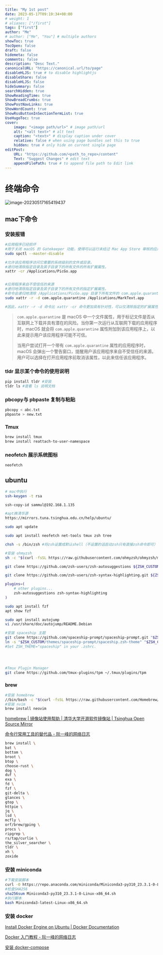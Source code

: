 ```yaml
---
title: "My 1st post"
date: 2023-05-17T09:19:34+08:00
# weight: 1
# aliases: ["/first"]
tags: ["first"]
author: "Me"
# author: ["Me", "You"] # multiple authors
showToc: true
TocOpen: false
draft: false
hidemeta: false
comments: false
description: "Desc Text."
canonicalURL: "https://canonical.url/to/page"
disableHLJS: true # to disable highlightjs
disableShare: false
disableHLJS: false
hideSummary: false
searchHidden: true
ShowReadingTime: true
ShowBreadCrumbs: true
ShowPostNavLinks: true
ShowWordCount: true
ShowRssButtonInSectionTermList: true
UseHugoToc: true
cover:
    image: "<image path/url>" # image path/url
    alt: "<alt text>" # alt text
    caption: "<text>" # display caption under cover
    relative: false # when using page bundles set this to true
    hidden: true # only hide on current single page
editPost:
    URL: "https://github.com/<path_to_repo>/content"
    Text: "Suggest Changes" # edit text
    appendFilePath: true # to append file path to Edit link
---
```



# 终端命令

![image-20230517165419437](https://raw.githubusercontent.com/sammulllx/picgo/main/marktext/image-20230517165419437.png)



## mac下命令

### 安装报错

```bash
#应用程序已经损坏
#用于关闭 macOS 的 Gatekeeper 功能，使得可以运行未经过 Mac App Store 审核的应用程序。
sudo spctl --master-disable

#允许该应用程序访问它需要的系统级别的文件或目录。
#递归地清除指定目录及其子目录下的所有文件的所有扩展属性。
xattr -cr /Applications/PicGo.app


#应用程序来自不受信任的来源
#递归地清除指定目录及其子目录下的所有文件的指定扩展属性。
#命令会递归地清除 /Applications/PicGo.app 目录下所有文件的 com.apple.quarantine 扩展属性。
sudo xattr -r -d com.apple.quarantine /Applications/MarkText.app

#因此，xattr -r -d 命令比 xattr -cr 命令更加具有针对性，可以仅清除指定的扩展属性。
```

> `com.apple.quarantine` 是 macOS 中一个文件属性，用于标记文件是否从互联网上下载并具有潜在的风险。当你第一次运行从互联网下载的应用程序时，macOS 就会将 `com.apple.quarantine` 属性附加到该应用程序上，以此来提示用户该应用程序可能不可信。
> 
> 当用户尝试打开一个带有 `com.apple.quarantine` 属性的应用程序时，macOS 会弹出一个警告窗口，提醒用户该应用程序来自不受信任的来源。用户可以选择在打开应用程序前取消该属性，以此来信任该应用程序。

### tldr 显示某个命令的使用说明

```bash
pip install tldr #安装
tldr ls #查看 ls 说明文档
```

### pbcopy与 pbpaste 复制与粘贴

```bash
pbcopy < abc.txt
pbpaste > new.txt
```

### Tmux

```bash
brew install tmux
brew install reattach-to-user-namespace 
```

### neofetch 展示系统图标

```bash
neofetch
```

## ubuntu

```bash
# mac中执行
ssh-keygen -t rsa

ssh-copy-id sammul@192.168.1.135

#apt换清华源
https://mirrors.tuna.tsinghua.edu.cn/help/ubuntu/

sudo apt update

sudo apt install neofetch net-tools tmux zsh tree

chsh -s /bin/zsh #将zsh设置成默认shell（不设置的话启动zsh只有直接zsh命令即可）

#安装 ohmyzsh
sh -c "$(curl -fsSL https://raw.githubusercontent.com/ohmyzsh/ohmyzsh/master/tools/install.sh)"

git clone https://github.com/zsh-users/zsh-autosuggestions ${ZSH_CUSTOM:-~/.oh-my-zsh/custom}/plugins/zsh-autosuggestions

git clone https://github.com/zsh-users/zsh-syntax-highlighting.git ${ZSH_CUSTOM:-~/.oh-my-zsh/custom}/plugins/zsh-syntax-highlighting

plugins=( 
    # other plugins...
    zsh-autosuggestions zsh-syntax-highlighting
)

sudo apt install fzf
apt show fzf

sudo apt install autojump
vi /usr/share/doc/autojump/README.Debian

#安装 spaceship 主题
git clone https://github.com/spaceship-prompt/spaceship-prompt.git "$ZSH_CUSTOM/themes/spaceship-prompt" --depth=1
ln -s "$ZSH_CUSTOM/themes/spaceship-prompt/spaceship.zsh-theme" "$ZSH_CUSTOM/themes/spaceship.zsh-theme"
#Set ZSH_THEME="spaceship" in your .zshrc.




#Tmux Plugin Manager
git clone https://github.com/tmux-plugins/tpm ~/.tmux/plugins/tpm
```

### brew

```bash
#安装 homebrew
//bin/bash -c "$(curl -fsSL https://raw.githubusercontent.com/Homebrew/install/HEAD/install.sh)"bin/bash -c "$(curl -fsSL https://raw.githubusercontent.com/Homebrew/install/HEAD/install.sh)" 
#安装 nvim
brew install neovim
```

[homebrew | 镜像站使用帮助 | 清华大学开源软件镜像站 | Tsinghua Open Source Mirror](https://mirrors.tuna.tsinghua.edu.cn/help/homebrew/)

[命令行常用工具的替代品 - 阮一峰的网络日志](https://www.ruanyifeng.com/blog/2022/01/cli-alternative-tools.html)

```bash
brew install \
bat \
bottom \
broot \
btop \
choose-rust \
dog \
duf \
exa \
fd \
fzf \
git-delta \
glances \
gtop \
httpie \
jq \
lsd \
mcfly \
orf/brew/gping \
procs \
ripgrep \
rs/tap/curlie \
the_silver_searcher \
tldr \
xh \
zoxide
```

### 安装 miniconda

```bash
#下载安装脚本
curl -O https://repo.anaconda.com/miniconda/Miniconda3-py310_23.3.1-0-Linux-x86_64.sh
#检查SHA256
sha256sum Miniconda3-py310_23.3.1-0-Linux-x86_64.sh
#执行脚本
bash Miniconda3-latest-Linux-x86_64.sh
```

### 安装 docker

[Install Docker Engine on Ubuntu | Docker Documentation](https://docs.docker.com/engine/install/ubuntu/)

[Docker 入门教程 - 阮一峰的网络日志](https://www.ruanyifeng.com/blog/2018/02/docker-tutorial.html)

[安装 docker-compose](https://www.runoob.com/docker/docker-compose.html)



